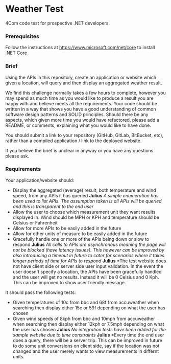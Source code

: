 # Weather Test

4Com code test for prospective .NET developers.

### Prerequisites

Follow the instructions at https://www.microsoft.com/net/core to install .NET Core

### Brief

Using the APIs in this repository, create an application or website which given a location, will query and then display an aggregated weather result.

We find this challenge normally takes a few hours to complete, however you may spend as much time as you would like to produce a result you are happy with and believe meets all the requirements.
Your code should be written in a way that shows you have a good understanding of common software design patterns and SOLID principles.
Should there be any aspects, which given more time you would have refactored, please add a README, or comments, explaining what you would like to have done.

You should submit a link to your repository (GitHub, GitLab, BitBucket, etc), rather than a compiled application / link to the deployed website.

If you believe the brief is unclear in anyway or you have any questions please ask. 

### Requirements

Your application/website should:
* Display the aggregated (average) result, both temperature and wind speed, from any APIs it has queried
**Julius** *A simple enumeration has been used to list APIs. The assumption taken is all APIs will be queried and this is transparent to the end user*
* Allow the user to choose which measurement unit they want results displayed in. Wind should be MPH or KPH and temperature should be Celsius or Fahrenheit
* Allow for more APIs to be easily added in the future
* Allow for other units of measure to be easily added in the future
* Gracefully handle one or more of the APIs being down or slow to respond
**Julius** *All calls to APIs are asynchronous meaning the page will not be blocked (have latency issues). This however can be improved by also introducing a timeout in future to cater for scenarios where it takes longer periods of time for APIs to respond*
**Julius** *The test website does not have client side or server side user input validation. In the event the user doesn't specify a location, the APIs have been gracefully handled and the user will get no results. Instead it will be 0 Celsius and 0 Kph. This can be improved to show user friendly message.


It should pass the following tests:
*	Given temperatures of 10c from bbc and 68f from accuweather when searching then display either 15c or 59f depending on what the user has chosen
*	Given wind speeds of 8kph from bbc and 10mph from accuweather when searching then display either 12kph or 7.5mph depending on what the user has chosen
**Julius** *No integration tests have been added for the sample website due to time constraints*
**Julius** *Every time the end user does a query, there will be a server trip. This can be improved in future to do some unit conversions on client side, say if the location was not changed and the user merely wants to view measurements in differnt units.
